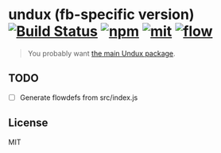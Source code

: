 # undux (fb-specific version) [![Build Status][build]](https://circleci.com/gh/bcherny/undux) [![npm]](https://www.npmjs.com/package/@bcherny/undux) [![mit]](https://opensource.org/licenses/MIT) [![flow]](https://flow.org/)

[build]: https://img.shields.io/circleci/project/bcherny/undux.svg?branch=master&style=flat-square
[npm]: https://img.shields.io/npm/v/@bcherny/undux.svg?style=flat-square
[mit]: https://img.shields.io/npm/l/@bcherny/undux.svg?style=flat-square
[flow]: https://img.shields.io/badge/Flow-%E2%9C%93-007ACC.svg?style=flat-square

> You probably want [the main Undux package](https://github.com/bcherny/undux).

## TODO

- [ ] Generate flowdefs from src/index.js

## License

MIT
